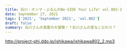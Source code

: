 ```yaml
---
title: 石川・ホンマ・ぶるんのBe-SIDE Your Life! vol.802-2
date: September 27, 2021
tags: ['2021', 'September 2021', 'vol.802']
draft: false
summary: 石川さんの真夏の大冒険！？石川さんの変なこだわり？
---
```


http://project-phi.ddo.jp/ishikawa/ishikawa802_2.mp3
